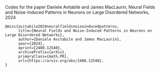 
Codes for the paper Daniele Avitabile and James MacLaurin, Neural Fields and Noise-Induced Patterns in Neurons on Large Disordered Networks, 2024 

```
@misc{avitabile2024neuralfieldsnoiseinducedpatterns,
      title={Neural Fields and Noise-Induced Patterns in Neurons on Large Disordered Networks}, 
      author={Daniele Avitabile and James MacLaurin},
      year={2024},
      eprint={2408.12540},
      archivePrefix={arXiv},
      primaryClass={math.PR},
      url={https://arxiv.org/abs/2408.12540}, 
}
```

